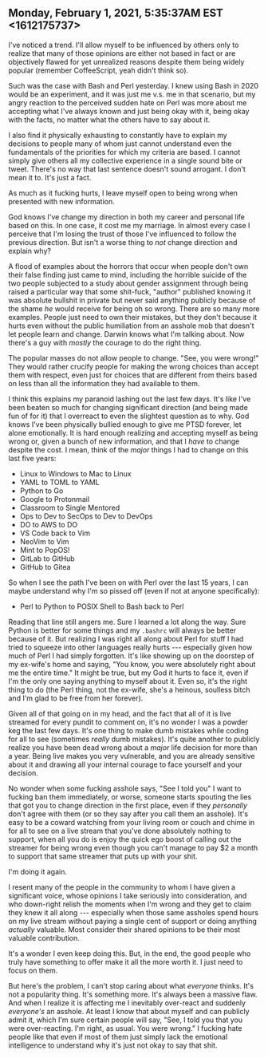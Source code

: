 ## Monday, February 1, 2021, 5:35:37AM EST <1612175737>

I've noticed a trend. I'll allow myself to be influenced by others only
to realize that many of those opinions are either not based in fact or
are objectively flawed for yet unrealized reasons despite them being
widely popular (remember CoffeeScript, yeah didn't think so). 

Such was the case with Bash and Perl yesterday. I knew using Bash in
2020 would be an experiment, and it was just me v.s. me in that
scenario, but my angry reaction to the perceived sudden hate on Perl was
more about me accepting what I've always known and just being okay with
it, being okay with the facts, no matter what the others have to say
about it.

I also find it physically exhausting to constantly have to explain my
decisions to people many of whom just cannot understand even the
fundamentals of the priorities for which my criteria are based. I cannot
simply give others all my collective experience in a single sound bite
or tweet. There's no way that last sentence doesn't sound arrogant. I
don't mean it to. It's just a fact.

As much as it fucking hurts, I leave myself open to being wrong when
presented with new information.

God knows I've change my direction in both my career and personal life
based on this. In one case, it cost me my marriage. In almost every case
I perceive that I'm losing the trust of those I've influenced to follow
the previous direction. But isn't a worse thing to *not* change
direction and explain why? 

A flood of examples about the horrors that occur when people don't own
their false finding just came to mind, including the horrible suicide of
the two people subjected to a study about gender assignment through
being raised a particular way that some shit-fuck, "author" published
knowing it was absolute bullshit in private but never said anything
publicly because of the shame *he* would receive for being oh so wrong.
There are so many more examples. People just need to own their mistakes,
but they don't because it hurts even without the public humiliation from
an asshole mob that doesn't let people learn and change. Darwin knows
what I'm talking about. Now there's a guy with *mostly* the courage to
do the right thing.

The popular masses do not allow people to change. "See, you were wrong!"
They would rather crucify people for making the wrong choices than
accept them with respect, even just for choices that are different from
theirs based on less than all the information they had available to
them.

I think this explains my paranoid lashing out the last few days. It's
like I've been beaten so much for changing significant direction (and
being made fun of for it) that I overreact to even the slightest
question as to why. God knows I've been physically bullied enough to
give me PTSD forever, let alone emotionally. It is hard enough realizing
and accepting myself as being wrong or, given a bunch of new
information, and that I *have* to change despite the cost. I mean, think
of the *major* things I had to change on this last five years:

* Linux to Windows to Mac to Linux
* YAML to TOML to YAML
* Python to Go
* Google to Protonmail
* Classroom to Single Mentored
* Ops to Dev to SecOps to Dev to DevOps
* DO to AWS to DO
* VS Code back to Vim
* NeoVim to Vim
* Mint to PopOS!
* GitLab to GitHub
* GitHub to Gitea

So when I see the path I've been on with Perl over the last 15 years,
I can maybe understand why I'm so pissed off (even if not at anyone
specifically):

* Perl to Python to POSIX Shell to Bash back to Perl

Reading that line still angers me. Sure I learned a lot along the way.
Sure Python is better for some things and my `.bashrc` will always be
better because of it. But realizing I was right all along about Perl for
stuff I had tried to squeeze into other languages really hurts ---
especially given how much of Perl I had simply forgotten. It's like
showing up on the doorstep of my ex-wife's home and saying, "You know,
you were absolutely right about me the entire time." It might be true,
but my God it hurts to face it, even if I'm the only one saying anything
to myself about it. Even so, it's the right thing to do (the Perl thing,
not the ex-wife, she's a heinous, soulless bitch and I'm glad to be free
from her forever).

Given all of that going on in my head, and the fact that all of it is
live streamed for every pundit to comment on, it's no wonder I was a
powder keg the last few days. It's one thing to make dumb mistakes while
coding for all to see (sometimes *really* dumb mistakes). It's quite
another to publicly realize you have been dead wrong about a *major*
life decision for more than a year. Being live makes you very
vulnerable, and you are already sensitive about it and drawing all your
internal courage to face yourself and your decision.

No wonder when some fucking asshole says, "See I told you" I want to
fucking ban them immediately, or worse, someone starts spouting the lies
that got you to change direction in the first place, even if they
*personally* don't agree with them (or so they say after you call them
an asshole). It's easy to be a coward watching from your living room or
couch and chime in for all to see on a live stream that you've done
absolutely nothing to support, when all you do is enjoy the quick ego
boost of calling out the streamer for being wrong even though you can't
manage to pay \$2 a month to support that same streamer that puts up
with your shit.

I'm doing it again.

I resent many of the people in the community to whom I have given a
significant voice, whose opinions I take seriously into consideration,
and who down-right relish the moments when I'm wrong and they get to
claim they knew it all along --- especially when those same assholes
spend hours on my live stream without paying a single cent of support or
doing anything *actually* valuable. Most consider their shared opinions
to be their most valuable contribution.

It's a wonder I even keep doing this. But, in the end, the good people
who truly have something to offer make it all the more worth it. I just
need to focus on them.

But here's the problem, I can't stop caring about what *everyone* thinks.
It's not a popularity thing. It's something more. It's always been a
massive flaw. And when I realize it is affecting me I inevitably
over-react and suddenly *everyone's* an asshole. At least I know that
about myself and can publicly admit it, which I'm sure certain people
will say, "See, I told you that you were over-reacting. I'm right, as
usual. You were wrong." I fucking hate people like that even if most of
them just simply lack the emotional intelligence to understand why it's
just not okay to say that shit.

